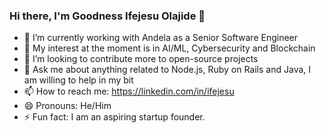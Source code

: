 ### Hi there, I'm Goodness Ifejesu Olajide 👋

- 🔭 I’m currently working with Andela as a Senior Software Engineer
- 🌱 My interest at the moment is in AI/ML, Cybersecurity and Blockchain
- 👯 I’m looking to contribute more to open-source projects
- 💬 Ask me about anything related to Node.js, Ruby on Rails and Java, I am willing to help in my bit
- 📫 How to reach me: https://linkedin.com/in/ifejesu
- 😄 Pronouns: He/Him
- ⚡ Fun fact: I am an aspiring startup founder.
